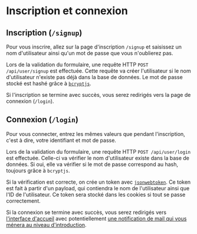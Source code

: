 # Inscription et connexion

## Inscription (`/signup`)

Pour vous inscrire, allez sur la page d'inscription `/signup` et saisissez
un nom d'utilisateur ainsi qu'un mot de passe que vous n'oublierez pas.

Lors de la validation du formulaire, une requête HTTP `POST /api/user/signup` est effectuée.
Cette requête va créer l'utilisateur si le nom d'utilisateur n'existe pas déjà dans la base de données. Le mot de passe stocké est hashé grâce à [`bcryptjs`](https://www.npmjs.com/package/bcryptjs).

Si l'inscription se termine avec succès, vous serez redirigés vers la page de connexion (`/login`).

## Connexion (`/login`)

Pour vous connecter, entrez les mêmes valeurs que pendant l'inscription, c'est à dire, votre identifiant et mot de passe.

Lors de la validation du formulaire, une requête HTTP `POST /api/user/login` est effectuée.
Celle-ci va vérifier le nom d'utilisateur existe dans la base de données. Si oui, elle va vérifier si le mot de passe correspond au hash, toujours grâce à `bcryptjs`.

Si la vérification est correcte, on crée un token avec [`jsonwebtoken`](https://www.npmjs.com/package/jsonwebtoken). Ce token est fait à partir d'un payload, qui contiendra le nom de l'utilisateur ainsi que l'ID de l'utilisateur. Ce token sera stocké dans les cookies si tout se passe correctement.

Si la connexion se termine avec succès, vous serez redirigés vers [l'interface d'accueil](./interface-accueil.md) avec potentiellement [une notification de mail qui vous ménera au niveau d'introduction](./introduction.md).
